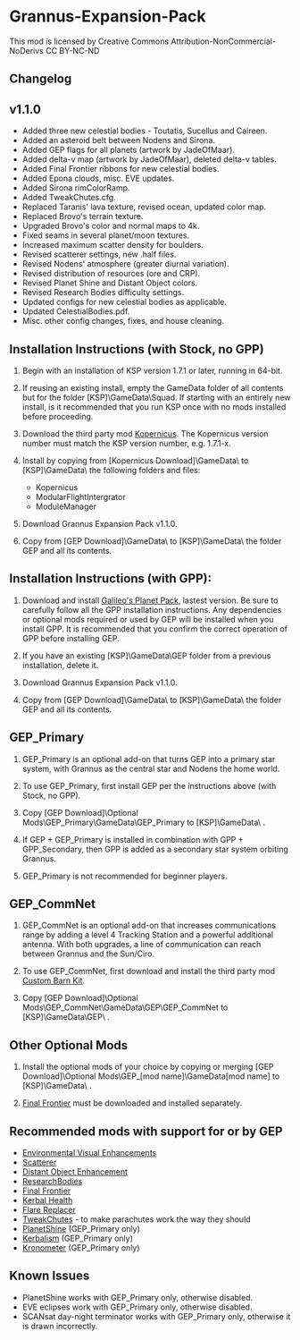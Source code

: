 ﻿# Grannus-Expansion-Pack

This mod is licensed by Creative Commons Attribution-NonCommercial-NoDerivs
CC BY-NC-ND

## Changelog
## v1.1.0

* Added three new celestial bodies - Toutatis, Sucellus and Caireen.
* Added an asteroid belt between Nodens and Sirona.
* Added GEP flags for all planets (artwork by JadeOfMaar).
* Added delta-v map (artwork by JadeOfMaar), deleted delta-v tables.
* Added Final Frontier ribbons for new celestial bodies.
* Added Epona clouds, misc. EVE updates.
* Added Sirona rimColorRamp.
* Added TweakChutes.cfg.
* Replaced Taranis' lava texture, revised ocean, updated color map.
* Replaced Brovo's terrain texture.
* Upgraded Brovo's color and normal maps to 4k.
* Fixed seams in several planet/moon textures.
* Increased maximum scatter density for boulders.
* Revised scatterer settings, new .half files.
* Revised Nodens' atmosphere (greater diurnal variation).
* Revised distribution of resources (ore and CRP).
* Revised Planet Shine and Distant Object colors.
* Revised Research Bodies difficulty settings.
* Updated configs for new celestial bodies as applicable.
* Updated CelestialBodies.pdf.
* Misc. other config changes, fixes, and house cleaning.

## Installation Instructions (with Stock, no GPP)

1. Begin with an installation of KSP version 1.7.1 or later, running in 64-bit.

2. If reusing an existing install, empty the GameData folder of all contents but for the folder [KSP]\GameData\Squad\. If starting with an entirely new install, is it recommended that you run KSP once with no mods installed before proceeding.

3. Download the third party mod [Kopernicus](https://github.com/Kopernicus/Kopernicus/releases/). The Kopernicus version number must match the KSP version number, e.g. 1.7.1-x.

4. Install by copying from [Kopernicus Download]\GameData\ to [KSP]\GameData\ the following folders and files:  
   * Kopernicus
   * ModularFlightIntergrator
   * ModuleManager

5. Download Grannus Expansion Pack v1.1.0.

6. Copy from [GEP Download]\GameData\ to [KSP]\GameData\ the folder GEP and all its contents.

## Installation Instructions (with GPP):

1.  Download and install [Galileo's Planet Pack](https://github.com/Galileo88/Galileos-Planet-Pack/releases), lastest version. Be sure to carefully follow all the GPP installation instructions. Any dependencies or optional mods required or used by GEP will be installed when you install GPP. It is recommended that you confirm the correct operation of GPP before installing GEP.

2. If you have an existing [KSP]\GameData\GEP folder from a previous installation, delete it. 

3. Download Grannus Expansion Pack v1.1.0.

4. Copy from [GEP Download]\GameData\ to [KSP]\GameData\ the folder GEP and all its contents.

## GEP_Primary

1. GEP_Primary is an optional add-on that turns GEP into a primary star system, with Grannus as the central star and Nodens the home world.

2. To use GEP_Primary, first install GEP per the instructions above (with Stock, no GPP).

3. Copy [GEP Download]\Optional Mods\GEP_Primary\GameData\GEP_Primary to [KSP]\GameData\ .

4. If GEP + GEP_Primary is installed in combination with GPP + GPP_Secondary, then GPP is added as a secondary star system orbiting Grannus.

5. GEP_Primary is not recommended for beginner players.

## GEP_CommNet

1. GEP_CommNet is an optional add-on that increases communications range by adding a level 4 Tracking Station and a powerful additional antenna. With both upgrades, a line of communication can reach between Grannus and the Sun/Ciro.

2. To use GEP_CommNet, first download and install the third party mod [Custom Barn Kit](https://ksp.sarbian.com/jenkins/job/CustomBarnKit/).

3. Copy [GEP Download]\Optional Mods\GEP_CommNet\GameData\GEP\GEP_CommNet to [KSP]\GameData\GEP\ .

## Other Optional Mods

1. Install the optional mods of your choice by copying or merging [GEP Download]\Optional Mods\GEP_[mod name]\GameData\[mod name] to [KSP]\GameData\ .

2. [Final Frontier](https://spacedock.info/mod/580/Final%20Frontier) must be downloaded and installed separately.

## Recommended mods with support for or by GEP

  * [Environmental Visual Enhancements](https://github.com/WazWaz/EnvironmentalVisualEnhancements/releases)
  * [Scatterer](https://spacedock.info/mod/141/scatterer)
  * [Distant Object Enhancement](https://github.com/MOARdV/DistantObject/releases/)
  * [ResearchBodies](https://github.com/JPLRepo/ResearchBodies/releases)
  * [Final Frontier](https://spacedock.info/mod/580/Final%20Frontier)
  * [Kerbal Health](https://github.com/GarwelGarwel/KerbalHealth/releases)
  * [Flare Replacer](https://github.com/Galileo88/FlareReplacer/releases)
  * [TweakChutes](https://github.com/Sigma88/Sigma-TweakChutes/releases) - to make parachutes work the way they should
  * [PlanetShine](https://github.com/prestja/ksp-planetshine/releases) (GEP_Primary only)
  * [Kerbalism](https://github.com/Kerbalism/Kerbalism/releases) (GEP_Primary only)
  * [Kronometer](https://github.com/StollD/Kronometer/releases) (GEP_Primary only)

## Known Issues

  * PlanetShine works with GEP_Primary only, otherwise disabled.
  * EVE eclipses work with GEP_Primary only, otherwise disabled.
  * SCANsat day-night terminator works with GEP_Primary only, otherwise it is drawn incorrectly.